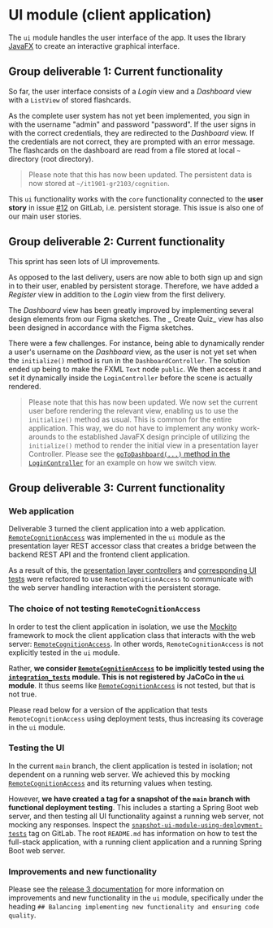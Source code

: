 # UI module (client application)

The `ui` module handles the user interface of the app. It uses the library [JavaFX](https://openjfx.io/) to create an
interactive graphical interface.

## Group deliverable 1: Current functionality

So far, the user interface consists of a _Login_ view and a _Dashboard_ view with a `ListView` of stored flashcards.

As the complete user system has not yet been implemented, you sign in with the username "admin" and password "password".
If the user signs in with the correct credentials, they are redirected to the _Dashboard_ view. If the credentials are
not correct, they are prompted with an error message. The flashcards on the dashboard are read from a file stored at
local `~` directory (root directory).

> Please note that this has now been updated. The persistent data is now stored at `~/it1901-gr2103/cognition`.

This `ui` functionality works with the `core` functionality connected to the **user story** in
issue [#12](https://gitlab.stud.idi.ntnu.no/it1901/groups-2021/gr2103/gr2103/-/issues/12) on GitLab, i.e. persistent
storage. This issue is also one of our main user stories.

## Group deliverable 2: Current functionality

This sprint has seen lots of UI improvements.

As opposed to the last delivery, users are now able to both sign up and sign in to their user, enabled by persistent
storage. Therefore, we have added a _Register_ view in addition to the _Login_ view from the first delivery.

The _Dashboard_ view has been greatly improved by implementing several design elements from our Figma sketches. The _
Create Quiz_ view has also been designed in accordance with the Figma sketches.

There were a few challenges. For instance, being able to dynamically render a user's username on the _Dashboard_ view,
as the user is not yet set when the `initialize()` method is run in the `DashboardController`. The solution ended up
being to make the FXML `Text`
node `public`. We then access it and set it dynamically inside the `LoginController` before the scene is actually
rendered.

> Please note that this has now been updated. We now set the current user before rendering the relevant view, enabling us to use the `initialize()` method as usual. This is common for the entire application. This way, we do not have to implement any wonky work-arounds to the established JavaFX design principle of utilizing the `initialize()` method to render the initial view in a presentation layer Controller. Please see the [`goToDashboard(...)` method in the `LoginController`](src/main/java/ui/LoginController.java) for an example on how we switch view.

## Group deliverable 3: Current functionality

### Web application

Deliverable 3 turned the client application into a web
application. [`RemoteCognitionAccess`](src/main/java/ui/RemoteCognitionAccess.java) was implemented in the `ui` module
as the presentation layer REST accessor class that creates a bridge between the backend REST API and the frontend client
application.

As a result of this, the [presentation layer controllers](src/main/java/ui)
and [corresponding UI tests](src/test/java/ui) were refactored to use `RemoteCognitionAccess` to communicate with the
web server handling interaction with the persistent storage.

### The choice of not testing `RemoteCognitionAccess`

In order to test the client application in isolation, we use the [Mockito](https://site.mockito.org/) framework to mock the client application class that interacts with the web server: [`RemoteCognitionAccess`](src/main/java/ui/RemoteCognitionAccess.java). In other words, `RemoteCognitionAccess` is not explicitly tested in the `ui` module.

Rather, **we consider [`RemoteCognitionAccess`](src/main/java/ui/RemoteCognitionAccess.java) to be implicitly tested using the [`integration_tests`](../integration_tests) module. This is not registered by JaCoCo in the `ui` module**. It thus seems like [`RemoteCognitionAccess`](src/main/java/ui/RemoteCognitionAccess.java) is not tested, but that is not true.

Please read below for a version of the application that tests `RemoteCognitionAccess` using deployment tests, thus increasing its coverage in the `ui` module.

### Testing the UI

In the current `main` branch, the client application is tested in isolation; not dependent on a running web server. We achieved this by mocking [`RemoteCognitionAccess`](src/main/java/ui/RemoteCognitionAccess.java) and its returning values when testing.

However, **we have created a tag for a snapshot of the `main` branch with functional deployment testing**. This includes a starting a Spring Boot web server, and then testing all UI functionality against a running web server, not mocking any responses. Inspect the [`snapshot-ui-module-using-deployment-tests`](https://gitlab.stud.idi.ntnu.no/it1901/groups-2021/gr2103/gr2103/-/tree/snapshot-ui-module-using-deployment-tests) tag on GitLab. The root `README.md` has information on how to test the full-stack application, with a running client application and a running Spring Boot web server.

### Improvements and new functionality

Please see the [release 3 documentation](../../docs/release3/README.md) for more information on improvements and new
functionality in the `ui` module, specifically under the
heading `## Balancing implementing new functionality and ensuring code quality`.
